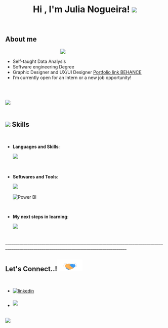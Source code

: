 
<h1 align="center"><b>Hi , I'm Julia Nogueira! </b><img src="https://media.giphy.com/media/kPrlykW2TpVU4HWx2O/giphy.gif" width="40"></h1>




<br>


	
##  **About me**

<picture> <img align="right" src="https://media.giphy.com/media/fmkYSBlJt3XjNF6p9c/giphy.gif" width = 330px></picture>

<br>

- Self-taught Data Analysis 
- Software engineering Degree
- Graphic Designer and UX/UI Designer [Portfolio link BEHANCE](https://www.behance.net/jlianogueira4)
- I’m currently open for an Intern or a new job opportunity!

<br><br>

<img src="https://user-images.githubusercontent.com/73097560/115834477-dbab4500-a447-11eb-908a-139a6edaec5c.gif"><br><br>

## <img src="https://media2.giphy.com/media/QssGEmpkyEOhBCb7e1/giphy.gif?cid=ecf05e47a0n3gi1bfqntqmob8g9aid1oyj2wr3ds3mg700bl&rid=giphy.gif" width ="25"><b> Skills</b>
<br>

<p align="center">

- **Languages and Skills**:
    
  	<a href="https://skillicons.dev">
    <img src="https://skillicons.dev/icons?i=py,mysql,html,css,jsline=14" />
  </a>

<br>

- **Softwares and Tools**:

   
    <a href="https://skillicons.dev">
    <img src="https://skillicons.dev/icons?i=figma,xd,ps,replit,vscode,git,github,wordpress&perline=14" />
    </a>
	
    ![Power BI](https://img.shields.io/badge/---Power%20BI-yellow)

<br>



- **My next steps in learning**:
	
	<a href="https://skillicons.dev">
    <img src="https://skillicons.dev/icons?i=bootstrap,docker,java,mongodb,nextjs,nodejs,react,tailwind&perline=14" />
  </a>
	
<br>
__________________________________________________________________________________________________________________________________________


## <b> Let's Connect..!</b><img src="https://github.com/0xAbdulKhalid/0xAbdulKhalid/raw/main/assets/mdImages/handshake.gif" width ="80">
<br>
<div align='left'>

<ul>

<li>
<a href="https://www.linkedin.com/in/julianogueirac" target="_blank">
<img src="https://img.shields.io/badge/Linkedin-julianogueirac-blue" alt=linkedin style="margin-bottom: 5px;"/>
</a>
</li>

<br>

<li>
<a href="artportfoliojulia@gmail.com" target="_blank">
<img src="https://img.shields.io/badge/GMAIL-artportfoliojulia%40gmail.com-red" t=mail style="margin-bottom: 5px;" />
</a>
</li>
	
</ul>
</div>

<br>
<img src="https://user-images.githubusercontent.com/73097560/115834477-dbab4500-a447-11eb-908a-139a6edaec5c.gif">
<br>
<br>
<br>



